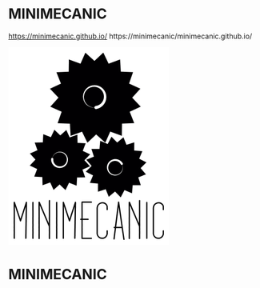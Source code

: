 

# MINIMECANIC
https://minimecanic.github.io/
https://minimecanic/minimecanic.github.io/

![logo MINIMECANIC](https://github.com/minimecanic/minimecanic.github.io/blob/master/MINIMECANIC-111417-0336-3109.png)


# MINIMECANIC


